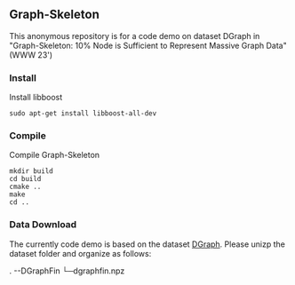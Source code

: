 ## Graph-Skeleton

This anonymous repository is for a code demo on dataset DGraph in  "Graph-Skeleton: 10% Node is Sufficient to Represent Massive Graph Data" (WWW 23')



### Install

Install libboost

```shell
sudo apt-get install libboost-all-dev
```

### Compile

Compile Graph-Skeleton

```shell
mkdir build
cd build
cmake ..
make
cd ..
```

### Data Download

The currently code demo is based on the dataset [DGraph](https://dgraph.xinye.com/dataset). Please unizp the dataset folder and organize as follows:

.
--DGraphFin
   └─dgraphfin.npz
